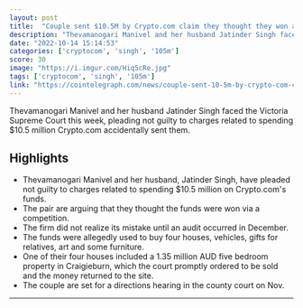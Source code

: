 ```yaml
---
layout: post
title:  "Couple sent $10.5M by Crypto.com claim they thought they won a prize"
description: "Thevamanogari Manivel and her husband Jatinder Singh faced the Victoria Supreme Court this week, pleading not guilty to charges related to spending $10.5 million Crypto.com accidentally sent them."
date: "2022-10-14 15:14:53"
categories: ['cryptocom', 'singh', '105m']
score: 30
image: "https://i.imgur.com/Hiq5cRe.jpg"
tags: ['cryptocom', 'singh', '105m']
link: "https://cointelegraph.com/news/couple-sent-10-5m-by-crypto-com-claim-they-thought-they-won-a-prize"
---
```


Thevamanogari Manivel and her husband Jatinder Singh faced the Victoria Supreme Court this week, pleading not guilty to charges related to spending $10.5 million Crypto.com accidentally sent them.

## Highlights

- Thevamanogari Manivel and her husband, Jatinder Singh, have pleaded not guilty to charges related to spending $10.5 million on Crypto.com's funds.
- The pair are arguing that they thought the funds were won via a competition.
- The firm did not realize its mistake until an audit occurred in December.
- The funds were allegedly used to buy four houses, vehicles, gifts for relatives, art and some furniture.
- One of their four houses included a 1.35 million AUD five bedroom property in Craigieburn, which the court promptly ordered to be sold and the money returned to the site.
- The couple are set for a directions hearing in the county court on Nov.

---

